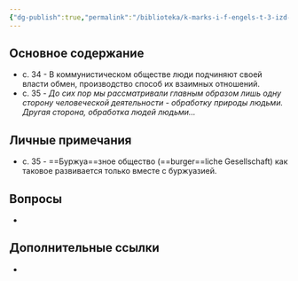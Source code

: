```yaml
---
{"dg-publish":true,"permalink":"/biblioteka/k-marks-i-f-engels-t-3-izd-2/","tags":["книга","#коммунизм"],"noteIcon":"","created":"2025-02-19T11:10:27.000+03:00","updated":"2025-03-03T00:58:20.362+03:00"}
---
```


## Основное содержание

- с. 34 - В коммунистическом обществе люди подчиняют своей власти обмен, производство способ их взаимных отношений.
- с. 35 - *До сих пор мы рассматривали главным образом лишь одну сторону человеческой деятельности - обработку природы людьми. Другая сторона, обработка людей людьми...*

## Личные примечания

- с. 35 - ==Буржуа==зное общество (==burger==liche Gesellschaft) как таковое развивается только вместе с буржуазией.

## Вопросы 

- 

## Дополнительные ссылки

- 